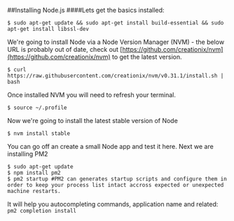 ##Installing Node.js
####Lets get the basics installed:

````
$ sudo apt-get update && sudo apt-get install build-essential && sudo apt-get install libssl-dev
````

We're going to install Node via a Node Version Manager (NVM) - the below URL is probably out of date, check out [https://github.com/creationix/nvm](https://github.com/creationix/nvm) to get the latest version.

````
$ curl https://raw.githubusercontent.com/creationix/nvm/v0.31.1/install.sh | bash
````
Once installed NVM you will need to refresh your terminal.

````
$ source ~/.profile
````

Now we're going to install the latest stable version of Node

````
$ nvm install stable
````

You can go off an create a small Node app and test it here. Next we are installing PM2

````
$ sudo apt-get update
$ npm install pm2
$ pm2 startup #PM2 can generates startup scripts and configure them in order to keep your process list intact accross expected or unexpected machine restarts.
````

It will help you autocompleting commands, application name and related:
````pm2 completion install````
